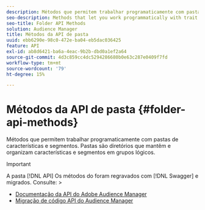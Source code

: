 ```yaml
---
description: Métodos que permitem trabalhar programaticamente com pastas de características e segmentos. Pastas são diretórios que mantêm e organizam características e segmentos em grupos lógicos.
seo-description: Methods that let you work programmatically with trait and segment folders. Folders are directories that hold and organize traits and segments in logical groups.
seo-title: Folder API Methods
solution: Audience Manager
title: Métodos da API de pasta
uuid: ebb6290e-98c0-472e-ba04-eb5dac036425
feature: API
exl-id: ab8d6421-ba6a-4eac-9b2b-dbd0a1ef2a64
source-git-commit: 4d3c859cc4dc5294286680b0e63c287e0409f7fd
workflow-type: tm+mt
source-wordcount: '79'
ht-degree: 15%

---
```


# Métodos da API de pasta {#folder-api-methods}

Métodos que permitem trabalhar programaticamente com pastas de características e segmentos. Pastas são diretórios que mantêm e organizam características e segmentos em grupos lógicos.

<!-- api-folders.xml -->

>[!IMPORTANT]
>
>A pasta [!DNL API] Os métodos do foram regravados com [!DNL Swagger] e migrados. Consulte:  >
>* [Documentação da API do Adobe Audience Manager](https://bank.demdex.com/portal/swagger/index.html)
>* [Migração de código API do Audience Manager](../../api/api-swagger-migration.md)

